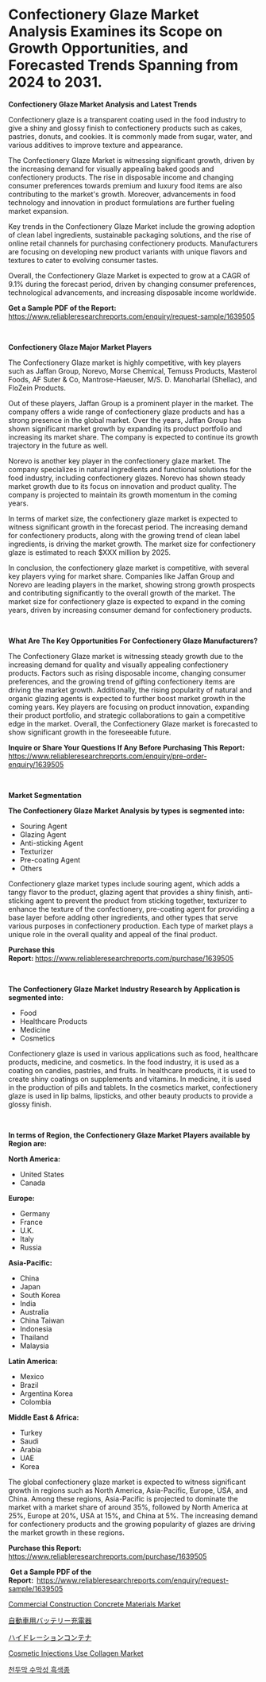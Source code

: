 <p><h1>Confectionery Glaze Market Analysis Examines its Scope on Growth Opportunities, and Forecasted Trends Spanning from 2024 to 2031.</h1></p><p><strong>Confectionery Glaze Market Analysis and Latest Trends</strong></p>
<p><p>Confectionery glaze is a transparent coating used in the food industry to give a shiny and glossy finish to confectionery products such as cakes, pastries, donuts, and cookies. It is commonly made from sugar, water, and various additives to improve texture and appearance.</p><p>The Confectionery Glaze Market is witnessing significant growth, driven by the increasing demand for visually appealing baked goods and confectionery products. The rise in disposable income and changing consumer preferences towards premium and luxury food items are also contributing to the market's growth. Moreover, advancements in food technology and innovation in product formulations are further fueling market expansion.</p><p>Key trends in the Confectionery Glaze Market include the growing adoption of clean label ingredients, sustainable packaging solutions, and the rise of online retail channels for purchasing confectionery products. Manufacturers are focusing on developing new product variants with unique flavors and textures to cater to evolving consumer tastes.</p><p>Overall, the Confectionery Glaze Market is expected to grow at a CAGR of 9.1% during the forecast period, driven by changing consumer preferences, technological advancements, and increasing disposable income worldwide.</p></p>
<p><strong>Get a Sample PDF of the Report:&nbsp;</strong> <a href="https://www.reliableresearchreports.com/enquiry/request-sample/1639505">https://www.reliableresearchreports.com/enquiry/request-sample/1639505</a></p>
<p>&nbsp;</p>
<p><strong>Confectionery Glaze Major Market Players</strong></p>
<p><p>The Confectionery Glaze market is highly competitive, with key players such as Jaffan Group, Norevo, Morse Chemical, Temuss Products, Masterol Foods, AF Suter & Co, Mantrose-Haeuser, M/S. D. Manoharlal (Shellac), and FloZein Products. </p><p>Out of these players, Jaffan Group is a prominent player in the market. The company offers a wide range of confectionery glaze products and has a strong presence in the global market. Over the years, Jaffan Group has shown significant market growth by expanding its product portfolio and increasing its market share. The company is expected to continue its growth trajectory in the future as well.</p><p>Norevo is another key player in the confectionery glaze market. The company specializes in natural ingredients and functional solutions for the food industry, including confectionery glazes. Norevo has shown steady market growth due to its focus on innovation and product quality. The company is projected to maintain its growth momentum in the coming years.</p><p>In terms of market size, the confectionery glaze market is expected to witness significant growth in the forecast period. The increasing demand for confectionery products, along with the growing trend of clean label ingredients, is driving the market growth. The market size for confectionery glaze is estimated to reach $XXX million by 2025.</p><p>In conclusion, the confectionery glaze market is competitive, with several key players vying for market share. Companies like Jaffan Group and Norevo are leading players in the market, showing strong growth prospects and contributing significantly to the overall growth of the market. The market size for confectionery glaze is expected to expand in the coming years, driven by increasing consumer demand for confectionery products.</p></p>
<p>&nbsp;</p>
<p><strong>What Are The Key Opportunities For Confectionery Glaze Manufacturers?</strong></p>
<p><p>The Confectionery Glaze market is witnessing steady growth due to the increasing demand for quality and visually appealing confectionery products. Factors such as rising disposable income, changing consumer preferences, and the growing trend of gifting confectionery items are driving the market growth. Additionally, the rising popularity of natural and organic glazing agents is expected to further boost market growth in the coming years. Key players are focusing on product innovation, expanding their product portfolio, and strategic collaborations to gain a competitive edge in the market. Overall, the Confectionery Glaze market is forecasted to show significant growth in the foreseeable future.</p></p>
<p><strong>Inquire or Share Your Questions If Any Before Purchasing This Report:</strong> <a href="https://www.reliableresearchreports.com/enquiry/pre-order-enquiry/1639505">https://www.reliableresearchreports.com/enquiry/pre-order-enquiry/1639505</a></p>
<p>&nbsp;</p>
<p><strong>Market Segmentation</strong></p>
<p><strong>The Confectionery Glaze Market Analysis by types is segmented into:</strong></p>
<p><ul><li>Souring Agent</li><li>Glazing Agent</li><li>Anti-sticking Agent</li><li>Texturizer</li><li>Pre-coating Agent</li><li>Others</li></ul></p>
<p><p>Confectionery glaze market types include souring agent, which adds a tangy flavor to the product, glazing agent that provides a shiny finish, anti-sticking agent to prevent the product from sticking together, texturizer to enhance the texture of the confectionery, pre-coating agent for providing a base layer before adding other ingredients, and other types that serve various purposes in confectionery production. Each type of market plays a unique role in the overall quality and appeal of the final product. </p></p>
<p><strong>Purchase this Report:&nbsp;</strong><a href="https://www.reliableresearchreports.com/purchase/1639505">https://www.reliableresearchreports.com/purchase/1639505</a></p>
<p>&nbsp;</p>
<p><strong>The Confectionery Glaze Market Industry Research by Application is segmented into:</strong></p>
<p><ul><li>Food</li><li>Healthcare Products</li><li>Medicine</li><li>Cosmetics</li></ul></p>
<p><p>Confectionery glaze is used in various applications such as food, healthcare products, medicine, and cosmetics. In the food industry, it is used as a coating on candies, pastries, and fruits. In healthcare products, it is used to create shiny coatings on supplements and vitamins. In medicine, it is used in the production of pills and tablets. In the cosmetics market, confectionery glaze is used in lip balms, lipsticks, and other beauty products to provide a glossy finish.</p></p>
<p>&nbsp;</p>
<p><strong>In terms of Region, the Confectionery Glaze Market Players available by Region are:</strong></p>
<p>
    <p> <strong> North America: </strong>
        <ul>
            <li>United States</li>
            <li>Canada</li>
        </ul>
        </p> 
    <p> <strong> Europe: </strong>
        <ul>
            <li>Germany</li>
            <li>France</li>
            <li>U.K.</li>
            <li>Italy</li>
            <li>Russia</li>
        </ul>
        </p> 
    <p> <strong> Asia-Pacific: </strong>
        <ul>
            <li>China</li>
            <li>Japan</li>
            <li>South Korea</li>
            <li>India</li>
            <li>Australia</li>
            <li>China Taiwan</li>
            <li>Indonesia</li>
            <li>Thailand</li>
            <li>Malaysia</li>
        </ul>
        </p> 
    <p> <strong> Latin America: </strong>
        <ul>
            <li>Mexico</li>
            <li>Brazil</li>
            <li>Argentina Korea</li>
            <li>Colombia</li>
        </ul>
        </p> 
    <p> <strong> Middle East & Africa: </strong>
        <ul>
            <li>Turkey</li>
            <li>Saudi</li>
            <li>Arabia</li>
            <li>UAE</li>
            <li>Korea</li>
        </ul>
    </p>
    </p>
<p><p>The global confectionery glaze market is expected to witness significant growth in regions such as North America, Asia-Pacific, Europe, USA, and China. Among these regions, Asia-Pacific is projected to dominate the market with a market share of around 35%, followed by North America at 25%, Europe at 20%, USA at 15%, and China at 5%. The increasing demand for confectionery products and the growing popularity of glazes are driving the market growth in these regions.</p></p>
<p><strong>Purchase this Report: </strong><a href="https://www.reliableresearchreports.com/purchase/1639505">https://www.reliableresearchreports.com/purchase/1639505</a></p>
<p>&nbsp;<strong>Get a Sample PDF of the Report:&nbsp;&nbsp;</strong><a href="https://www.reliableresearchreports.com/enquiry/request-sample/1639505">https://www.reliableresearchreports.com/enquiry/request-sample/1639505</a></p>
<p><strong></strong></p>
<p><p><a href="https://issuu.com/reportprime-2/docs/commercial-construction-concrete-materials-market-">Commercial Construction Concrete Materials Market</a></p><p><a href="https://github.com/xemfu2379520/Market-Research-Report-List-1/blob/main/8190285193598.md">自動車用バッテリー充電器</a></p><p><a href="https://github.com/bucuel854722/Market-Research-Report-List-1/blob/main/5840617193599.md">ハイドレーションコンテナ</a></p><p><a href="https://issuu.com/reportprime-2/docs/cosmetic-injections-use-collagen-market-size-2030.">Cosmetic Injections Use Collagen Market</a></p><p><a href="https://github.com/khytkeqagplkzqvh/Market-Research-Report-List-1/blob/main/6517368193383.md">천두막 수막성 흑색종</a></p></p>